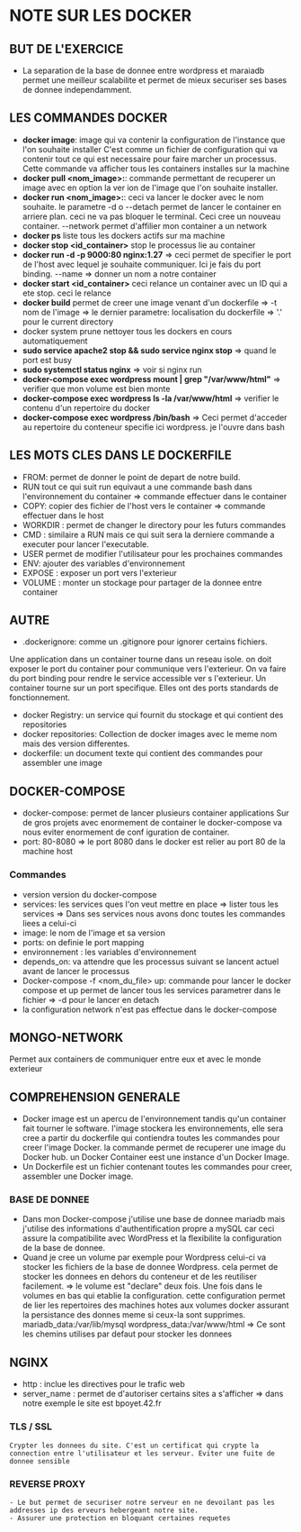 
# NOTE SUR LES DOCKER

## BUT DE L'EXERCICE

- La separation de la base de donnee entre wordpress et maraiadb permet une meilleur scalabilite et permet de mieux securiser ses bases de donnee independamment.

## LES COMMANDES DOCKER

- **docker image**: image qui va contenir la configuration de l'instance que l'on souhaite installer C'est comme un fichier de configuration qui va contenir tout ce qui est necessaire pour faire marcher un processus. Cette commande va afficher tous les containers installes sur la machine
- **docker pull <nom_image>:<version>**: commande permettant de recuperer un image avec en option la ver ion de l'image que l'on souhaite installer.
- **docker run <nom_image>:<version>**: ceci va lancer le docker avec le nom souhaite. le parametre -d o --detach permet de lancer le container en arriere plan. ceci ne va pas bloquer le terminal. Ceci cree un nouveau container.
    --network permet d'affilier mon container a un network
- **docker ps** liste tous les dockers actifs sur ma machine
- **docker stop <id_container>** stop le processus lie au container
- **docker run -d -p 9000:80 nginx:1.27** => ceci permet de specifier le port de l'host avec lequel je souhaite communiquer. Ici je fais du port binding.
    --name => donner un nom a notre container
- **docker start <id_container>** ceci relance un container avec un ID qui a ete stop. ceci le relance
- **docker build** permet de creer une image venant d'un dockerfile
    => -t nom de l'image
    => le dernier parametre: localisation du dockerfile => '.' pour le current directory
- docker system prune nettoyer tous les dockers en cours automatiquement
- **sudo service apache2 stop && sudo service nginx stop** => quand le port est busy
- **sudo systemctl status nginx** => voir si nginx run
- **docker-compose exec wordpress mount | grep "/var/www/html"** => verifier que mon volume est bien monte
- **docker-compose exec wordpress ls -la /var/www/html** => verifier le contenu d'un repertoire du docker
- **docker-compose exec wordpress /bin/bash** => Ceci permet d'acceder au repertoire du conteneur specifie ici wordpress. je l'ouvre dans bash

## LES MOTS CLES DANS LE DOCKERFILE

- FROM: permet de donner le point de depart de notre build.
- RUN tout ce qui suit run equivaut a une commande bash dans l'environnement du container 
    => commande effectuer dans le container
- COPY: copier des fichier de l'host vers le container
    => commande effectuer dans le host
- WORKDIR : permet de changer le directory pour les futurs commandes
- CMD : similaire a RUN mais ce qui suit sera la derniere commande a executer pour lancer l'executable.
- USER permet de modifier l'utilisateur pour les prochaines commandes
- ENV: ajouter des variables d'environnement
- EXPOSE : exposer un port vers l'exterieur
- VOLUME : monter un stockage pour partager de la donnee entre container

## AUTRE

- .dockerignore: comme un .gitignore pour ignorer certains fichiers.

Une application dans un container tourne dans un reseau isole. on doit exposer le port du container pour communique vers l'exterieur. On va faire du port binding pour rendre le service accessible ver s l'exterieur. Un container tourne sur un port specifique. Elles ont des ports standards de fonctionnement.

- docker Registry: un service qui fournit du stockage et qui contient des repositories
- docker repositories: Collection de docker images avec le meme nom mais des version differentes.
- dockerfile: un document texte qui contient des commandes pour assembler une image

## DOCKER-COMPOSE

- docker-compose: permet de lancer plusieurs container applications
Sur de gros projets avec enormement de container le docker-compose va nous eviter enormement de conf iguration de container.
- port:
    80-8080 => le port 8080 dans le docker est relier au port 80 de la machine host

### Commandes

- version version du docker-compose
- services: les services ques l'on veut mettre en place
    => lister tous les services
    => Dans ses services nous avons donc toutes les commandes liees a celui-ci
- image: le nom de l'image et sa version
- ports: on definie le port mapping
- environnement : les variables d'environnement
- depends_on: va attendre que les processus suivant se lancent actuel avant de lancer le processus
- Docker-compose -f <nom_du_file> up: commande pour lancer le docker compose et up permet de lancer tous les services parametrer dans le fichier
    => -d pour le lancer en detach
- la configuration network n'est pas effectue dans le docker-compose

## MONGO-NETWORK

Permet aux containers de communiquer entre eux et avec le monde exterieur

## COMPREHENSION GENERALE

- Docker image est un apercu de l'environnement tandis qu'un container fait tourner le software. l'image stockera les environnements, elle sera cree a partir du dockerfile qui contiendra toutes les commandes pour creer l'image Docker. la commande <Docker pull> permet de recuperer une image du Docker hub. un Docker Container eest une instance d'un Docker Image.
- Un Dockerfile est un fichier contenant toutes les commandes pour creer, assembler une Docker image.

### BASE DE DONNEE

- Dans mon Docker-compose j'utilise une base de donnee mariadb mais j'utilise des informations d'authentification propre a mySQL car ceci assure la compatibilite avec WordPress et la flexibilite la configuration de la base de donnee.
- Quand je cree un volume par exemple pour Wordpress celui-ci va stocker les fichiers de la base de donnee Wordpress. cela permet de stocker les donnees en dehors du conteneur et de les reutiliser facilement.
    => le volume est "declare" deux fois. Une fois dans le volumes en bas qui etablie la configuration. cette configuration permet de lier les repertoires des machines hotes aux volumes docker assurant la persistance des donnes meme si ceux-la sont supprimes. 
mariadb_data:/var/lib/mysql 
wordpress_data:/var/www/html
    => Ce sont les chemins utilises par defaut pour stocker les donnees

## NGINX    

- http : inclue les directives pour le trafic web
- server_name : permet de d'autoriser certains sites a s'afficher => dans notre exemple le site est bpoyet.42.fr

### TLS / SSL

    Crypter les donnees du site. C'est un certificat qui crypte la connection entre l'utilisateur et les serveur. Eviter une fuite de donnee sensible

### REVERSE PROXY

    - Le but permet de securiser notre serveur en ne devoilant pas les addresses ip des erveurs hebergeant notre site.
    - Assurer une protection en bloquant certaines requetes


